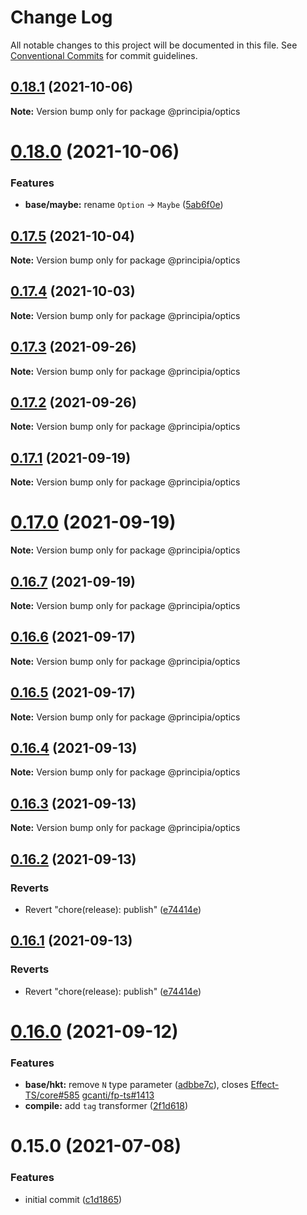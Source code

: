 # Change Log

All notable changes to this project will be documented in this file.
See [Conventional Commits](https://conventionalcommits.org) for commit guidelines.

## [0.18.1](https://github.com/0x706b/principia.ts/compare/@principia/optics@0.18.0...@principia/optics@0.18.1) (2021-10-06)

**Note:** Version bump only for package @principia/optics





# [0.18.0](https://github.com/0x706b/principia.ts/compare/@principia/optics@0.17.5...@principia/optics@0.18.0) (2021-10-06)


### Features

* **base/maybe:** rename `Option` -> `Maybe` ([5ab6f0e](https://github.com/0x706b/principia.ts/commit/5ab6f0ee8b8ba03bc839dead064498d018667ebb))





## [0.17.5](https://github.com/0x706b/principia.ts/compare/@principia/optics@0.17.4...@principia/optics@0.17.5) (2021-10-04)

**Note:** Version bump only for package @principia/optics





## [0.17.4](https://github.com/0x706b/principia.ts/compare/@principia/optics@0.17.3...@principia/optics@0.17.4) (2021-10-03)

**Note:** Version bump only for package @principia/optics





## [0.17.3](https://github.com/0x706b/principia.ts/compare/@principia/optics@0.17.2...@principia/optics@0.17.3) (2021-09-26)

**Note:** Version bump only for package @principia/optics





## [0.17.2](https://github.com/0x706b/principia.ts/compare/@principia/optics@0.17.1...@principia/optics@0.17.2) (2021-09-26)

**Note:** Version bump only for package @principia/optics





## [0.17.1](https://github.com/0x706b/principia.ts/compare/@principia/optics@0.17.0...@principia/optics@0.17.1) (2021-09-19)

**Note:** Version bump only for package @principia/optics





# [0.17.0](https://github.com/0x706b/principia.ts/compare/@principia/optics@0.16.7...@principia/optics@0.17.0) (2021-09-19)

**Note:** Version bump only for package @principia/optics





## [0.16.7](https://github.com/0x706b/principia.ts/compare/@principia/optics@0.16.6...@principia/optics@0.16.7) (2021-09-19)

**Note:** Version bump only for package @principia/optics





## [0.16.6](https://github.com/0x706b/principia.ts/compare/@principia/optics@0.16.5...@principia/optics@0.16.6) (2021-09-17)

**Note:** Version bump only for package @principia/optics





## [0.16.5](https://github.com/0x706b/principia.ts/compare/@principia/optics@0.16.4...@principia/optics@0.16.5) (2021-09-17)

**Note:** Version bump only for package @principia/optics





## [0.16.4](https://github.com/0x706b/principia.ts/compare/@principia/optics@0.16.3...@principia/optics@0.16.4) (2021-09-13)

**Note:** Version bump only for package @principia/optics





## [0.16.3](https://github.com/0x706b/principia.ts/compare/@principia/optics@0.16.2...@principia/optics@0.16.3) (2021-09-13)

**Note:** Version bump only for package @principia/optics





## [0.16.2](https://github.com/0x706b/principia.ts/compare/@principia/optics@0.16.1...@principia/optics@0.16.2) (2021-09-13)


### Reverts

* Revert "chore(release): publish" ([e74414e](https://github.com/0x706b/principia.ts/commit/e74414effa51392092770ecd542b55608dbb1201))





## [0.16.1](https://github.com/0x706b/principia.ts/compare/@principia/optics@0.16.1...@principia/optics@0.16.1) (2021-09-13)


### Reverts

* Revert "chore(release): publish" ([e74414e](https://github.com/0x706b/principia.ts/commit/e74414effa51392092770ecd542b55608dbb1201))





# [0.16.0](https://github.com/0x706b/principia.ts/compare/@principia/optics@0.15.0...@principia/optics@0.16.0) (2021-09-12)


### Features

* **base/hkt:** remove `N` type parameter ([adbbe7c](https://github.com/0x706b/principia.ts/commit/adbbe7cb709177b6b3cbd9cb6050fc76e719d7a1)), closes [Effect-TS/core#585](https://github.com/Effect-TS/core/issues/585) [gcanti/fp-ts#1413](https://github.com/gcanti/fp-ts/issues/1413)
* **compile:** add `tag` transformer ([2f1d618](https://github.com/0x706b/principia.ts/commit/2f1d6186a69804b169d7dc2eb96346d612fd3582))





# 0.15.0 (2021-07-08)


### Features

* initial commit ([c1d1865](https://github.com/0x706b/principia.ts/commit/c1d1865d93b8c7762c4cdfa912360f467c0bae02))
